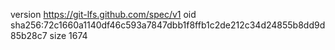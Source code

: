 version https://git-lfs.github.com/spec/v1
oid sha256:72c1660a1140df46c593a7847dbb1f8ffb1c2de212c34d24855b8dd9d85b28c7
size 1674

